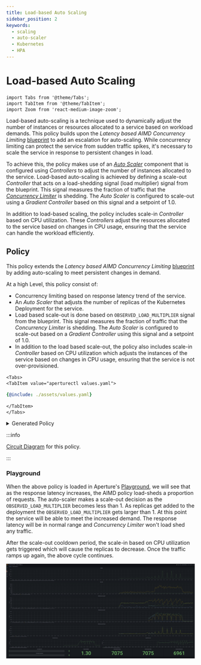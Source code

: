 ```yaml
---
title: Load-based Auto Scaling
sidebar_position: 2
keywords:
  - scaling
  - auto-scaler
  - Kubernetes
  - HPA
---
```


# **Load-based Auto Scaling**

```mdx-code-block
import Tabs from '@theme/Tabs';
import TabItem from '@theme/TabItem';
import Zoom from 'react-medium-image-zoom';
```

Load-based auto-scaling is a technique used to dynamically adjust the number of
instances or resources allocated to a service based on workload demands. This
policy builds upon the _Latency based AIMD Concurrency Limiting_
[blueprint](reference/policies/bundled-blueprints/policies/latency-aimd-concurrency-limiting.md)
to add an escalation for auto-scaling. While concurrency limiting can protect
the service from sudden traffic spikes, it's necessary to scale the service in
response to persistent changes in load.

To achieve this, the policy makes use of an
[_Auto Scaler_](concepts/integrations/auto-scale/components/auto-scaler.md)
component that is configured using _Controllers_ to adjust the number of
instances allocated to the service. Load-based auto-scaling is achieved by
defining a scale-out _Controller_ that acts on a load-shedding signal (load
multiplier) signal from the blueprint. This signal measures the fraction of
traffic that the
[_Concurrency Limiter_](concepts/integrations/flow-control/components/concurrency-limiter.md)
is shedding. The _Auto Scaler_ is configured to scale-out using a _Gradient
Controller_ based on this signal and a setpoint of 1.0.

In addition to load-based scaling, the policy includes scale-in _Controller_
based on CPU utilization. These _Controllers_ adjust the resources allocated to
the service based on changes in CPU usage, ensuring that the service can handle
the workload efficiently.

## Policy

This policy extends the _Latency based AIMD Concurrency Limiting_
[blueprint](reference/policies/bundled-blueprints/policies/latency-aimd-concurrency-limiting.md)
by adding auto-scaling to meet persistent changes in demand.

At a high Level, this policy consist of:

- Concurrency limiting based on response latency trend of the service.
- An _Auto Scaler_ that adjusts the number of replicas of the Kubernetes
  Deployment for the service.
- Load based scale-out is done based on `OBSERVED_LOAD_MULTIPLIER` signal from
  the blueprint. This signal measures the fraction of traffic that the
  _Concurrency Limiter_ is shedding. The _Auto Scaler_ is configured to
  scale-out based on a _Gradient Controller_ using this signal and a setpoint of
  1.0.
- In addition to the load based scale-out, the policy also includes scale-in
  _Controller_ based on CPU utilization which adjusts the instances of the
  service based on changes in CPU usage, ensuring that the service is not
  over-provisioned.

```mdx-code-block
<Tabs>
<TabItem value="aperturectl values.yaml">
```

```yaml
{@include: ./assets/values.yaml}
```

```mdx-code-block
</TabItem>
</Tabs>
```

<details><summary>Generated Policy</summary>
<p>

```yaml
{@include: ./assets/load-based-auto-scale.yaml}
```

</p>
</details>

:::info

[Circuit Diagram](./assets/load-based-auto-scale.mmd.svg) for this policy.

:::

### Playground

When the above policy is loaded in Aperture's
[Playground](/get-started/playground/playground.md), we will see that as the
response latency increases, the AIMD policy load-sheds a proportion of requests.
The auto-scaler makes a scale-out decision as the `OBSERVED_LOAD_MULTIPLIER`
becomes less than 1. As replicas get added to the deployment the
`OBSERVED_LOAD_MULTIPLIER` gets larger than 1. At this point the service will be
able to meet the increased demand. The response latency will be in normal range
and _Concurrency Limiter_ won't load shed any traffic.

After the scale-out cooldown period, the scale-in based on CPU utilization gets
triggered which will cause the replicas to decrease. Once the traffic ramps up
again, the above cycle continues.

<Zoom>

![Auto-Scale](./assets/auto-scale-playground.png)

</Zoom>
